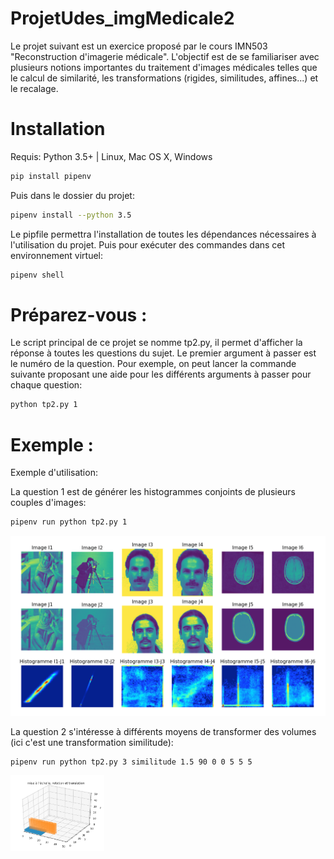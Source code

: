# ProjetUdes_imgMedicale2

Le projet suivant est un exercice proposé par le cours IMN503 "Reconstruction d'imagerie médicale". L'objectif est de se familiariser avec plusieurs notions importantes du traitement d'images médicales telles que le calcul de similarité, les transformations (rigides, similitudes, affines...) et le recalage.

# Installation

Requis: Python 3.5+ | Linux, Mac OS X, Windows

```sh
pip install pipenv
```
Puis dans le dossier du projet:  

```sh
pipenv install --python 3.5
```
Le pipfile permettra l'installation de toutes les dépendances nécessaires à l'utilisation du projet. 
Puis pour exécuter des commandes dans cet environnement virtuel: 

```sh
pipenv shell
```

# Préparez-vous :

Le script principal de ce projet se nomme tp2.py, il permet d'afficher la réponse à toutes les questions du sujet. Le premier argument à passer est le numéro de la question. Pour exemple, on peut lancer la commande suivante proposant une aide pour les différents arguments à passer pour chaque question:
```sh
python tp2.py 1
```

# Exemple : 

Exemple d'utilisation:

La question 1 est de générer les histogrammes conjoints de plusieurs couples d'images: 
```sh
pipenv run python tp2.py 1
```
![alt text](https://github.com/EmmaJouffroy/projetUdes_imgMedicale2/blob/master/Resultats/Histogramme/histogrammes.png)

La question 2 s'intéresse à différents moyens de transformer des volumes (ici c'est une transformation similitude):
```sh
pipenv run python tp2.py 3 similitude 1.5 90 0 0 5 5 5
```
<img src="https://github.com/EmmaJouffroy/projetUdes_imgMedicale2/blob/master/Resultats/Transformation/transfo.png" alt="drawing" width="150"/>

